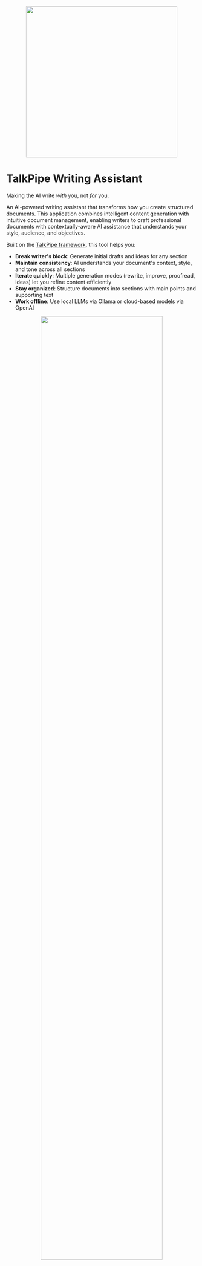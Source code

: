 <center><img src="docs/logo.png" width=400></center>

# TalkPipe Writing Assistant

Making the AI write _with_ you, not _for_ you.

An AI-powered writing assistant that transforms how you create structured documents. This application combines intelligent content generation with intuitive document management, enabling writers to craft professional documents with contextually-aware AI assistance that understands your style, audience, and objectives.

Built on the [TalkPipe framework](https://github.com/sandialabs/talkpipe), this tool helps you:

- **Break writer's block**: Generate initial drafts and ideas for any section
- **Maintain consistency**: AI understands your document's context, style, and tone across all sections
- **Iterate quickly**: Multiple generation modes (rewrite, improve, proofread, ideas) let you refine content efficiently
- **Stay organized**: Structure documents into sections with main points and supporting text
- **Work offline**: Use local LLMs via Ollama or cloud-based models via OpenAI

<center><img src="docs/screenshot.png" width=80%></center>

## Features

- **Multi-User Support**: JWT-based authentication with per-user document isolation
- **Structured Document Creation**: Organize your writing into sections with main points and user text
- **AI-Powered Generation**: Generate contextually-aware paragraph content using advanced language models
- **Multiple Generation Modes**:
  - **Rewrite**: Complete rewrite with new ideas and improved clarity
  - **Improve**: Polish existing text while maintaining structure
  - **Proofread**: Fix grammar and spelling errors only
  - **Ideas**: Get specific suggestions for enhancement
- **Real-time Editing**: Dynamic web interface for seamless writing and editing
- **Document Management**: Save, load, and manage multiple documents with automatic snapshots
- **User Preferences**: Per-user AI settings, writing style, and environment variables
- **Customizable Metadata**: Configure writing style, tone, audience, and generation parameters
- **Flexible AI Backend**: Support for OpenAI (GPT-4, GPT-5) and Ollama (llama3, mistral, etc.)
- **Database Storage**: SQLite database with configurable location for easy backup and deployment
- **Async Processing**: Efficient queuing system for AI generation requests

## Installation

### Prerequisites

- Python 3.11 or higher
- An AI backend: either OpenAI API access or Ollama installed locally

### Install from pip (Recommended)

```bash
pip install talkpipe-writing-assistant
```

After installation, you can start the application immediately:

```bash
writing-assistant
```

Then navigate to `http://localhost:8001` in your browser. See the [Quick Start](#quick-start) section below for next steps.

### Install from source

```bash
git clone https://github.com/sandialabs/talkpipe-writing-assistant.git
cd talkpipe-writing-assistant
pip install -e .
```

### Development Installation

```bash
git clone https://github.com/sandialabs/talkpipe-writing-assistant.git
cd talkpipe-writing-assistant
pip install -e .[dev]
```

### Using Docker

```bash
# Production deployment
docker-compose up talkpipe-writing-assistant

# Development with live reload
docker-compose --profile dev up talkpipe-writing-assistant-dev
```

## Quick Start

**TL;DR:** After `pip install talkpipe-writing-assistant`, just run `writing-assistant` and open `http://localhost:8001` in your browser!

After installing with pip, follow these steps to get started:

### 1. Start the Server

```bash
writing-assistant
```

The server will start on `http://localhost:8001` and display:

```
🔐 Writing Assistant Server - Multi-User Edition
📝 Access your writing assistant at: http://localhost:8001/
🔑 Register a new account at: http://localhost:8001/register
🔐 Login at: http://localhost:8001/login
📚 API documentation: http://localhost:8001/docs
💾 Database: /home/user/.writing_assistant/writing_assistant.db
```

### 2. Create Your Account

1. Open your browser and navigate to `http://localhost:8001/register`
2. Enter your email address and password
3. Click "Register" to create your account

### 3. Configure AI Backend

You need to configure either **OpenAI** (cloud-based, requires API key) or **Ollama** (local, free):

**Option A: OpenAI (Cloud)**
1. Get an API key from [OpenAI Platform](https://platform.openai.com/api-keys)
2. Set your API key:
   ```bash
   export OPENAI_API_KEY="sk-your-api-key-here"
   ```
3. In the web interface: Settings → AI Settings → Set Source to `openai` and Model to `gpt-4`

**Option B: Ollama (Local)**
1. Install Ollama from [ollama.com](https://ollama.com)
2. Pull a model: `ollama pull llama3.1:8b`
3. Start Ollama: `ollama serve`
4. In the web interface: Settings → AI Settings → Set Source to `ollama` and Model to `llama3.1:8b`

### 4. Start Writing!

1. Click "Create New Document"
2. Add a title and sections
3. Click "Generate" on any section to create AI-assisted content
4. Save your work with the "Save Document" button

That's it! You're ready to use the AI writing assistant.

## Configuration

### Configuring OpenAI

To use OpenAI models (GPT-4, GPT-5, etc.):

#### Option 1: Server-Level Configuration (Recommended for single-user)

1. Obtain an API key from [OpenAI Platform](https://platform.openai.com/api-keys)
2. Set your API key as an environment variable:
```bash
export OPENAI_API_KEY="sk-your-api-key-here"
```

3. Configure in the application:
   - In the web interface, click **Settings** → **AI Settings** tab
   - Set the **AI Source** to `openai`
   - Set the **Model** to your desired model (e.g., `gpt-4`, `gpt-4-turbo`, `gpt-5`)

#### Option 2: Browser-Based Configuration (Multi-user or temporary credentials)

1. Obtain an API key from [OpenAI Platform](https://platform.openai.com/api-keys)
2. In the web interface:
   - Click **Settings** → **AI Settings** tab
   - Under **Environment Variables**, click **+ Add Environment Variable**
   - Set `OPENAI_API_KEY` as the variable name
   - Paste your API key as the value
   - Click **Save AI Settings**

3. Configure AI settings:
   - Set the **AI Source** to `openai`
   - Set the **Model** to your desired model

**Environment Variables in Browser:**
- Stored securely in your browser's localStorage (never in document files)
- Apply to all documents automatically
- Can be disabled server-side with `--disable-custom-env-vars` flag for security

**Security Note:**
- For shared/multi-user deployments, use server-level configuration only
- Disable browser-based env vars with: `writing-assistant --disable-custom-env-vars`
- This prevents users from injecting arbitrary credentials

**Cost Considerations:**
- OpenAI charges per token (input + output)
- Check current pricing at [OpenAI Pricing](https://openai.com/api/pricing/)
- Typical paragraph generation uses 200-1000 tokens

### Configuring Ollama

To use local LLMs via Ollama (free, runs on your computer):

1. Install Ollama from [ollama.com](https://ollama.com)
2. Pull a model (first time only):
   ```bash
   ollama pull llama3.1:8b
   ```
3. Start Ollama (if not already running):
   ```bash
   ollama serve
   ```
4. **Configure in the application**:
   - In the web interface, click **Settings** → **AI Settings** tab
   - Set the **AI Source** to `ollama`
   - Set the **Model** to your chosen model (e.g., `llama3.1:8b`, `mistral:7b`)

**No API keys required** - Ollama runs entirely on your local machine!

### TalkPipe Configuration

The application uses [TalkPipe](https://github.com/sandialabs/talkpipe) for AI integration. TalkPipe automatically detects your configuration from environment variables:

## Usage

### Starting the Server

```bash
# Default: http://localhost:8001
writing-assistant

# Custom port
writing-assistant --port 8080

# Custom host and port
writing-assistant --host 0.0.0.0 --port 8080

# Enable auto-reload for development
writing-assistant --reload

# Custom database location
writing-assistant --db-path /path/to/database.db

# Disable custom environment variables from UI (security)
writing-assistant --disable-custom-env-vars

# Initialize database without starting server
writing-assistant --init-db

# You can also use environment variables
WRITING_ASSISTANT_PORT=8080 writing-assistant
WRITING_ASSISTANT_RELOAD=true writing-assistant
WRITING_ASSISTANT_DB_PATH=/path/to/database.db writing-assistant
```

When the server starts, it will display:
- The URL to access the application
- Registration and login URLs
- API documentation URL
- Database location

**Authentication:** The application uses JWT-based multi-user authentication with FastAPI Users. Each user has their own account with secure password storage. New users can register through the web interface at `/register`, and existing users log in at `/login`.

### Environment Variables

Configure the application with these environment variables:

| Variable | Description | Default |
|----------|-------------|---------|
| `WRITING_ASSISTANT_HOST` | Server host address | `localhost` |
| `WRITING_ASSISTANT_PORT` | Server port number | `8001` |
| `WRITING_ASSISTANT_RELOAD` | Enable auto-reload (development) | `false` |
| `WRITING_ASSISTANT_DB_PATH` | Database file location | `~/.writing_assistant/writing_assistant.db` |
| `WRITING_ASSISTANT_SECRET` | JWT secret key for authentication | Auto-generated (change in production) |
| `OPENAI_API_KEY` | OpenAI API key for OpenAI models | (none) |
| `OLLAMA_BASE_URL` | Ollama server URL for local models | `http://localhost:11434` |

### Command-Line Options

```bash
writing-assistant [OPTIONS]

Options:
  --host HOST                    Host to bind to (default: localhost)
  --port PORT                    Port to bind to (default: 8001)
  --reload                       Enable auto-reload for development
  --db-path PATH                 Path to database file (overrides WRITING_ASSISTANT_DB_PATH)
  --init-db                      Initialize database and exit (useful for setup)
  --disable-custom-env-vars      Disable custom environment variables from UI (security feature)
```

**Database Options:**
- `--db-path PATH`: Specify custom database location
  - Useful for testing, backups, or deployment scenarios
  - Takes precedence over `WRITING_ASSISTANT_DB_PATH` environment variable
  - Example: `writing-assistant --db-path /var/lib/writing-assistant/db.sqlite`
- `--init-db`: Initialize the database schema without starting the server
  - Useful for container initialization or database setup scripts
  - Exits after database creation

**Security Options:**
- `--disable-custom-env-vars`: Prevents users from configuring environment variables through the browser interface
  - Use this for shared deployments or when you want centralized credential management
  - Environment variables must be set at the server level (via shell environment)
  - The Environment Variables section will be hidden in the UI

### Using the Web Interface

1. **Start the server**:
   ```bash
   writing-assistant
   ```
   The server will display:
   ```
   🔐 Writing Assistant Server - Multi-User Edition
   📝 Access your writing assistant at: http://localhost:8001/
   🔑 Register a new account at: http://localhost:8001/auth/register
   🔐 Login at: http://localhost:8001/auth/jwt/login
   📚 API documentation: http://localhost:8001/docs
   💾 Database: /home/user/.writing_assistant/writing_assistant.db
   ```

2. **Create an account** (first time):
   - Navigate to the registration page
   - Enter your email and password
   - Submit to create your account

3. **Log in** (returning users):
   - Navigate to the login page
   - Enter your email and password
   - You'll receive a JWT token for authentication

4. **Configure document metadata**:
   - AI Source: `openai` or `ollama`
   - Model: e.g., `gpt-4-turbo` or `llama3.1:8b`
   - Writing style: formal, casual, technical, etc.
   - Target audience: general public, experts, students, etc.
   - Tone: neutral, persuasive, informative, etc.
   - Word limit: approximate words per paragraph

5. **Create your document**:
   - Set the document title
   - Add sections with "Add Section"
   - For each section:
     - Enter the main point
     - Add your draft text (optional)
     - Click "Generate" to create AI-generated content
     - Use different generation modes as needed

6. **Generation modes**:
   - **Rewrite**: Complete rewrite with new ideas
   - **Improve**: Polish existing text
   - **Proofread**: Fix errors only
   - **Ideas**: Get suggestions for improvement

7. **Save your work**:
   - Click "Save Document" to persist to database
   - Load previous documents from the dropdown
   - Create snapshots to save versions
   - Revert to previous snapshots as needed

### Document Storage

Documents are stored in an SQLite database with multi-user isolation:

**Default Location:** `~/.writing_assistant/writing_assistant.db`

**Custom Location:** Use `--db-path` or `WRITING_ASSISTANT_DB_PATH` to specify an alternative location

**Database Schema:**
- **Users table**: Email, hashed passwords, and user preferences
- **Documents table**: User-scoped documents with metadata and content
- **Snapshots table**: Version history for each document (up to 10 per document)

**Features:**
- Per-user document isolation (users only see their own documents)
- Automatic snapshot management (keeps 10 most recent versions)
- User-specific preferences (AI settings, writing style, etc.)
- Cascade deletion (removing a user deletes all their documents)

**Backup:** Simply copy the database file to create a backup. The database can be moved to a different location using the `--db-path` option.

## Architecture

### Package Structure

```
src/writing_assistant/
├── __init__.py          # Package initialization and version
├── core/                # Core business logic
│   ├── __init__.py
│   ├── callbacks.py     # AI text generation functionality
│   ├── definitions.py   # Data models (Metadata)
│   └── segments.py      # TalkPipe segment registration
└── app/                 # Web application
    ├── __init__.py
    ├── main.py          # FastAPI application and API endpoints
    ├── server.py        # Application entry point
    ├── static/          # CSS and JavaScript assets
    └── templates/       # Jinja2 HTML templates
```

### Core Components

- **Metadata**: Configuration for writing style, audience, tone, and AI settings
- **Section**: Individual document sections with async text generation and queuing
- **Document**: Complete document with sections, metadata, and snapshot management
- **Callbacks**: AI text generation using TalkPipe with context-aware prompting

### AI Integration

The application uses TalkPipe to abstract AI provider details:
- Supports multiple LLM sources (OpenAI, Ollama, etc.)
- Context-aware prompting includes previous/next paragraphs for coherence
- Thread-safe generation with request queuing
- Multiple generation modes with specialized system prompts

## Development

### Running Tests

```bash
# Run all tests
pytest

# Run with coverage
pytest --cov=src --cov-report=html

# Run specific test file
pytest tests/test_api.py -v
```

## Contributing

Contributions are welcome! Please follow these steps:

1. Fork the repository at [github.com/sandialabs/talkpipe-writing-assistant](https://github.com/sandialabs/talkpipe-writing-assistant)
2. Create a feature branch (`git checkout -b feature/amazing-feature`)
3. Make your changes
4. Add tests for new functionality
5. Run the test suite: `pytest`
6. Run code quality checks: `black src/ tests/ && flake8 src/ tests/`
7. Commit your changes (`git commit -m 'Add amazing feature'`)
8. Push to the branch (`git push origin feature/amazing-feature`)
9. Open a Pull Request

## Troubleshooting

### OpenAI Issues

**"Authentication error"**
- Verify your API key is set: `echo $OPENAI_API_KEY`
- Check the key is valid at [OpenAI Platform](https://platform.openai.com/api-keys)

**"Rate limit exceeded"**
- You've exceeded your OpenAI usage quota
- Check your usage at [OpenAI Usage](https://platform.openai.com/usage)

### Ollama Issues

**"Connection refused"**
- Check Ollama is running: `ollama list`
- Start Ollama if needed: `ollama serve`

**"Model not found"**
- Pull the model: `ollama pull llama3.1:8b`
- Verify available models: `ollama list`

**"Out of memory"**
- Use a smaller model (e.g., `mistral:7b` instead of `llama3.1:70b`)
- Close other applications to free RAM

### Application Issues

**"Port already in use"**
- Change the port: `writing-assistant --port 8080`
- Or kill the process using the port

**"Cannot save document"** or **"Database error"**
- Check write permissions to the database directory (default: `~/.writing_assistant/`)
- Ensure the directory exists: `mkdir -p ~/.writing_assistant`
- Try a different database location: `writing-assistant --db-path /tmp/test.db`
- Initialize the database manually: `writing-assistant --init-db`

**"Authentication failed"** or **"Invalid credentials"**
- Double-check your email and password
- Register a new account if you haven't already
- The database may have been reset - check the database location

**"Cannot connect to database"**
- Verify the database file exists and is not corrupted
- Check file permissions on the database file
- Try initializing a new database: `writing-assistant --db-path /tmp/new.db --init-db`

## Project Links

- **Homepage**: [github.com/sandialabs/talkpipe-writing-assistant](https://github.com/sandialabs/talkpipe-writing-assistant)
- **Repository**: [github.com/sandialabs/talkpipe-writing-assistant](https://github.com/sandialabs/talkpipe-writing-assistant)
- **Documentation**: [github.com/sandialabs/talkpipe-writing-assistant#readme](https://github.com/sandialabs/talkpipe-writing-assistant#readme)
- **Bug Tracker**: [github.com/sandialabs/talkpipe-writing-assistant/issues](https://github.com/sandialabs/talkpipe-writing-assistant/issues)

## License

This project is licensed under the Apache License 2.0. See the [LICENSE](https://github.com/sandialabs/talkpipe-writing-assistant/blob/master/LICENSE) file for details.

## Security

For security issues, please see our [Security Policy](https://github.com/sandialabs/talkpipe-writing-assistant/blob/master/.github/SECURITY.md).

## Acknowledgments

Built with [TalkPipe](https://github.com/sandialabs/talkpipe), a flexible framework for AI pipeline construction developed at Sandia National Laboratories.